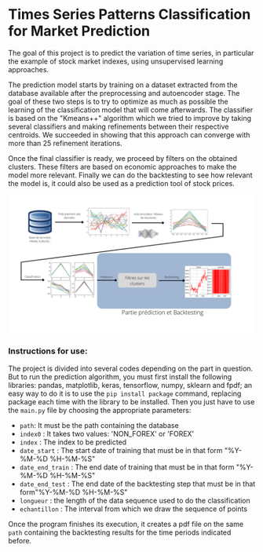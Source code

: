 # Times Series Patterns Classification for Market Prediction
The goal of this project is to predict the variation of time series, in particular
the example of stock market indexes, using unsupervised learning 
approaches.

The prediction model starts by training on a dataset extracted from the database available
after the preprocessing and autoencoder stage. The goal of these two steps is to try to 
optimize as much as possible the learning of the classification model that will come 
afterwards. The classifier is based on the "Kmeans++" algorithm which we tried to improve
by taking several classifiers and making refinements between their respective centroids.
We succeeded in showing that this approach can converge with more than 25 refinement 
iterations. 


Once the final classifier is ready, we proceed by filters on the obtained clusters.
These filters are based on economic approaches to make the model more relevant. 
Finally we can do the backtesting to see how relevant the model is, it could also 
be used as a prediction tool of stock prices.

![image](images/model_summary.png)

### Instructions for use:
The project is divided into several codes depending on the part in question. But to run the
prediction algorithm, you must first install the following libraries: pandas, matplotlib, 
keras, tensorflow, numpy, sklearn and fpdf; an easy way to do it is to use 
the `pip install package` command, replacing package each time with the library to be 
installed. Then you just have to use the `main.py` file by choosing the appropriate 
parameters:

- `path`: It must be the path containing the database
- `index0` : It takes two values: 'NON_FOREX' or 'FOREX' 
- `index` : The index to be predicted
- `date_start` : The start date of training that must be in that form "%Y-%M-%D %H-%M-%S"
- `date_end_train` : The end date of training that must be in that form "%Y-%M-%D %H-%M-%S"
- `date_end_test` : The end date of the backtesting step that must be in that form"%Y-%M-%D %H-%M-%S"
- `longueur` : the length of the data sequence used to do the classification
- `echantillon` : The interval from which we draw the sequence of points

Once the program finishes its execution, it creates a pdf file on the same  `path` 
containing the backtesting results for the time periods indicated before.


